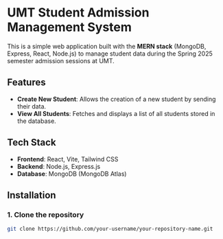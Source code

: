 # UMT Student Admission Management System

This is a simple web application built with the **MERN stack** (MongoDB, Express, React, Node.js) to manage student data during the Spring 2025 semester admission sessions at UMT.

## Features

- **Create New Student**: Allows the creation of a new student by sending their data.
- **View All Students**: Fetches and displays a list of all students stored in the database.

## Tech Stack

- **Frontend**: React, Vite, Tailwind CSS
- **Backend**: Node.js, Express.js
- **Database**: MongoDB (MongoDB Atlas)


## Installation

### 1. Clone the repository

```bash
git clone https://github.com/your-username/your-repository-name.git


